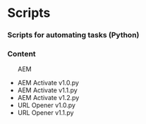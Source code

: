 <h1>Scripts</h1>
<h3>Scripts for automating tasks (Python)</h3>

<h3>Content</h3>
<ul>
<p>AEM</p>
<li>AEM Activate v1.0.py</li>
<li>AEM Activate v1.1.py</li>
<li>AEM Activate v1.2.py</li>
<li>URL Opener v1.0.py</li>
<li>URL Opener v1.1.py</li>
</ul>
